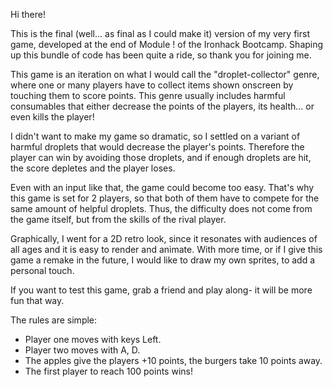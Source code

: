 Hi there!

This is the final (well... as final as I could make it) version of my very first game, developed at the end of Module ! of the Ironhack Bootcamp. Shaping up this bundle of code has been quite a ride, so thank you for joining me.

This game is an iteration on what I would call the "droplet-collector" genre, where one or many players have to collect items shown onscreen by touching them to score points. This genre usually includes harmful consumables that either decrease the points of the players, its health... or even kills the player!

I didn't want to make my game so dramatic, so I settled on a variant of harmful droplets that would decrease the player's points. Therefore the player can win by avoiding those droplets, and if enough droplets are hit, the score depletes and the player loses.

Even with an input like that, the game could become too easy. That's why this game is set for 2 players, so that both of them have to compete for the same amount of helpful droplets. Thus, the difficulty does not come from the game itself, but from the skills of the rival player.

Graphically, I went for a 2D retro look, since it resonates with audiences of all ages and it is easy to render and animate. With more time, or if I give this game a remake in the future, I would like to draw my own sprites, to add a personal touch.

If you want to test this game, grab a friend and play along- it will be more fun that way.


The rules are simple:

- Player one moves with keys Left.
- Player two moves with A, D.
- The apples give the players +10 points, the burgers take 10 points away.
- The first player to reach 100 points wins!
